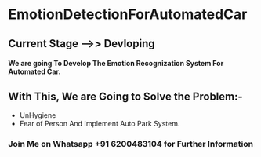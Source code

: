 # EmotionDetectionForAutomatedCar
## Current Stage -->> Devloping

#### We are going To Develop The Emotion Recognization System For Automated Car.  

## With This, We are Going to Solve the Problem:-
- UnHygiene
- Fear of  Person  And Implement Auto Park System.
### Join Me on Whatsapp +91 6200483104 for Further Information

